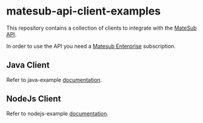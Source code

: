 # matesub-api-client-examples

This repository contains a collection of clients to integrate with the [MateSub API](https://api.matesub.com/docs/).

In order to use the API you need a [Matesub Enterprise](https://matesub.com) subscription.

## Java Client

Refer to java-example [documentation](./java-example/README.md).

## NodeJs Client

Refer to nodejs-example [documentation](./nodejs-example/README.md).


